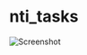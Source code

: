 # nti_tasks
![Screenshot](https://github.com/AhmedRefaatA/nti_tasks/tree/master/images/image.png?raw=true)
